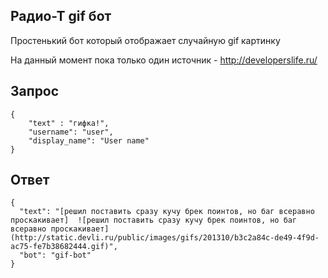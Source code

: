 ## Радио-Т gif бот
Простенький бот который отображает случайную gif картинку

На данный момент пока только один источник - http://developerslife.ru/

## Запрос
```
{
    "text" : "гифка!",
    "username": "user",
    "display_name": "User name"
}
```

## Ответ
```
{
  "text": "[решил поставить сразу кучу брек поинтов, но баг всеравно проскакивает]  ![решил поставить сразу кучу брек поинтов, но баг всеравно проскакивает](http://static.devli.ru/public/images/gifs/201310/b3c2a84c-de49-4f9d-ac75-fe7b38682444.gif)",
  "bot": "gif-bot"
}
```